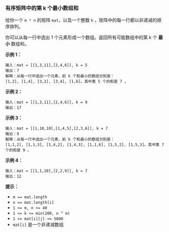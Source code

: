 ### 有序矩阵中的第 k 个最小数组和 ###
给你一个 `m * n` 的矩阵 `mat`，以及一个整数 `k` ，矩阵中的每一行都以非递减的顺序排列。

你可以从每一行中选出 1 个元素形成一个数组。返回所有可能数组中的第 k 个 **最小** 数组和。



**示例 1：**

```
输入：mat = [[1,3,11],[2,4,6]], k = 5
输出：7
解释：从每一行中选出一个元素，前 k 个和最小的数组分别是：
[1,2], [1,4], [3,2], [3,4], [1,6]。其中第 5 个的和是 7 。  
```

**示例 2：**

```
输入：mat = [[1,3,11],[2,4,6]], k = 9
输出：17
```

**示例 3：**

```
输入：mat = [[1,10,10],[1,4,5],[2,3,6]], k = 7
输出：9
解释：从每一行中选出一个元素，前 k 个和最小的数组分别是：
[1,1,2], [1,1,3], [1,4,2], [1,4,3], [1,1,6], [1,5,2], [1,5,3]。其中第 7 个的和是 9 。 
```

**示例 4：**

```
输入：mat = [[1,1,10],[2,2,9]], k = 7
输出：12
```



**提示：**

* `m == mat.length`
* `n == mat.length[i]`
* `1 <= m, n <= 40`
* `1 <= k <= min(200, n ^ m)`
* `1 <= mat[i][j] <= 5000`
* `mat[i]` 是一个非递减数组


